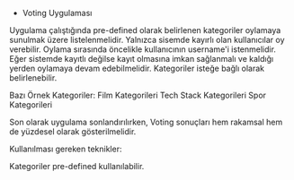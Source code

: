 * Voting Uygulaması


Uygulama çalıştığında pre-defined olarak belirlenen kategoriler oylamaya sunulmak üzere listelenmelidir. Yalnızca sisemde kayırlı olan kullanıcılar oy verebilir. Oylama sırasında öncelikle kullanıcının username'i istenmelidir. Eğer sistemde kayıtlı değilse kayıt olmasına imkan sağlanmalı ve kaldığı yerden oylamaya devam edebilmelidir. Kategoriler isteğe bağlı olarak belirlenebilir.

Bazı Örnek Kategoriler: Film Kategorileri Tech Stack Kategorileri Spor Kategorileri

Son olarak uygulama sonlandırılırken, Voting sonuçları hem rakamsal hem de yüzdesel olarak gösterilmelidir.

Kullanılması gereken teknikler:

Kategoriler pre-defined kullanılabilir.

